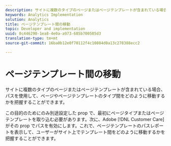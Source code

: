```yaml
---
description: サイトに複数のタイプのページまたはページテンプレートが含まれている場合、パスを使用して、ページやページテンプレートのタイプ間をどのように移動するかを把握することができます。
keywords: Analytics Implementation
solution: Analytics
title: ページテンプレート間の移動
topic: Developer and implementation
uuid: 8c446290-1ea8-4e0a-a973-685b700585d3
translation-type: tm+mt
source-git-commit: 16ba0b12e0f70112f4c10804d0a13c278388ecc2

---
```



# ページテンプレート間の移動

サイトに複数のタイプのページまたはページテンプレートが含まれている場合、パスを使用して、ページやページテンプレートのタイプ間をどのように移動するかを把握することができます。

この目的のためにのみ別途設定した prop で、最初にページタイプまたはページテンプレートを取り込む必要があります。次に、Adobe [!DNL Customer Care] がその prop でパスを有効にします。これで、ページテンプレートのパスレポートを表示して、ユーザーがサイト上でテンプレート間をどのように移動するかを把握することができます。
